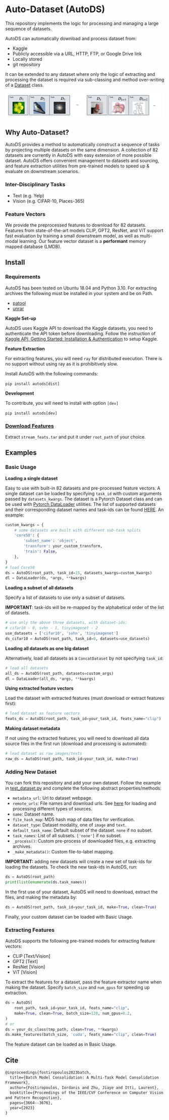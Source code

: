 # Auto-Dataset (AutoDS)

This repository implements the logic for processing and managing a large sequence of datasets.

AutoDS can automatically download and process dataset from:
* Kaggle
* Publicly accessible via a URL, HTTP, FTP, or Google Drive link
* Locally stored
* git repository

It can be extended to any dataset where only the logic of extracting and processing the dataset is required via sub-classing and method over-writing of a [Dataset](autods/dataset.py) class.

![autods](assets/autods.png)
## Why Auto-Dataset?

AutoDS provides a method to automatically construct a sequence of tasks by projecting multiple datasets on the same dimension.
A collection of 82 datasets are currently in AutoDS with easy extension of more possible dataset.
AutoDS offers convenient management to datasets and sourcing, and feature extraction utilities from
pre-trained models to speed up & evaluate on downstream scenarios.

### Inter-Disciplinary Tasks

- Text (e.g. Yelp)
- Vision (e.g. CIFAR-10, Places-365)

### Feature Vectors

We provide the preprocessed features to download for 82 datasets.
Features from state-of-the-art models CLIP, GPT2, ResNet, and ViT support fast evaluation by training a small downstream model, as well as multi-modal learning. Our feature vector dataset is a **performant** memory mapped database (LMDB).

## Install

### Requirements

AutoDS has been tested on Ubuntu 18.04 and Python 3.10.
For extracting archives the following must be installed in your system and be on Path.

* [patool](https://wummel.github.io/patool/)
* [unrar](https://packages.ubuntu.com/search?keywords=unrar)

**Kaggle Set-up**

AutoDS uses Kaggle API to download the Kaggle datasets, you need to authenticate the API token before downloading.
Follow the instruction of [Kaggle API: Getting Started: Installation & Authentication](https://www.kaggle.com/docs/api)
to setup Kaggle.

**Feature Extraction**

For extracting features, you will need `ray` for distributed execution. There is no support without using ray as it is prohibitively slow.

Install AutoDS with the following commands:

`pip install autods[dist]`

**Development**

To contribute, you will need to install with option `[dev]`

`pip install autods[dev]`

### [Download Features](https://drive.google.com/file/d/1insLK3FoGw-UEQUNnhzyxsql7z28lplZ/view?usp=sharing)

Extract `stream_feats.tar` and put it under `root_path` of your choice.

## Examples

### Basic Usage

**Loading a single dataset**

Easy to use with built-in 82 datasets and pre-processed feature vectors.
A single dataset can be loaded by specifying `task_id` with custom arguments passed by `datasets_kwargs`.
The dataset is a Pytorch Dataset class and can be used with [Pytorch DataLoader](https://pytorch.org/docs/stable/data.html) utilities.
The list of supported datasets and their corresponding dataset names and task-ids can be found [HERE](assets/DATASET_TABLE.md).
An example:

```python
custom_kwargs = {
    # some datasets are built with different sub-task splits
    'core50': {
        'subset_name': 'object',
        'transform': your_custom_transform,
        'train': False,
    },
}
# load Core50
ds = AutoDS(root_path, task_id=15, datasets_kwargs=custom_kwargs)
dl = DataLoader(ds, *args, **kwargs)
```

**Loading a subset of all datasets**

Specify a list of datasets to use only a subset of datasets.

**IMPORTANT**: task-ids will be re-mapped by the alphabetical order of the list of datasets.

```python
# use only the above three datasets, with dataset-ids:
# cifar10 - 0, svhn - 1, tinyimagenet - 2
use_datasets = ['cifar10', 'svhn', 'tinyimagenet']
ds_cifar10 = AutoDS(root_path, task_id=0, datasets=use_datasets)
```

**Loading all datasets as one big dataset**

Alternatively, load all datasets as a `ConcatDataset` by not specifying `task_id`:

```python
# load all datasets
all_ds = AutoDS(root_path, datasets=custom_args)
dl = DataLoader(all_ds, *args, **kwargs)
```

**Using extracted feature vectors**

Load the dataset with extracted features (must download or extract features first):

```python
# load dataset as feature vectors
feats_ds = AutoDS(root_path, task_id=your_task_id, feats_name="clip")
```

**Making dataset metadata**

If not using the extracted features, you will need to download all
data source files in the first run (download and processing is automated):

```python
# load dataset as raw images/texts
raw_ds = AutoDS(root_path, task_id=your_task_id, make=True)
```

### Adding New Dataset

You can fork this repository and add your own dataset.
Follow the example in [test_dataset.py](tests/test_dataset.py) and complete the following abstract properties/methods:

- `metadata_url`: Url to dataset webpage.
- `remote_urls`: File names and download urls. See [here](assets/REMOTE_SOURCES.md) for loading and processing different types of sources.
- `name`: Dataset name.
- `file_hash_map`: MD5 hash map of data files for verification.
- `dataset_type`: Dataset modality, one of `image` and `text`.
- `default_task_name`: Default subset of the dataset. `none` if no subset.
- `task_names`: List of all subsets. `['none']` if no subset.
- `_process()`: Custom pre-process of downloaded files, e.g. extracting archives.
- `_make_metadata()`: Custom file-to-label mapping.

**IMPORTANT:** adding new datasets will create a new set of task-ids for loading the datasets.
To check the new task-ids in AutoDS, run:

```python
ds = AutoDS(root_path)
print(list(enumerate(ds.task_names))
```

In the first use of your dataset, AutoDS will need to download, extract the files, and making the metadata by:

```python
ds = AutoDS(root_path, task_id=your_task_id, make=True, clean=True)
```

Finally, your custom dataset can be loaded with Basic Usage.

### Extracting Features

AutoDS supports the following pre-trained models for extracting feature vectors:

* CLIP [Text/Vision]
* GPT2 [Text]
* ResNet [Vision]
* ViT [Vision]

To extract the features for a dataset, pass the feature extractor name when making the dataset.
Specify `batch_size` and `num_gpus` for speeding up extraction.

```python
ds = AutoDS(
    root_path, task_id=your_task_id, feats_name="clip",
    make=True, clean=True, batch_size=128, num_gpus=0.2,
)
# or
ds = your_ds_class(tmp_path, clean=True, **kwargs)
ds.make_features(batch_size, 'cuda', feats_name="clip", clean=True)
```

The feature dataset can be loaded as in Basic Usage.


## Cite


```
@inproceedings{fostiropoulos2023batch,
  title={Batch Model Consolidation: A Multi-Task Model Consolidation Framework},
  author={Fostiropoulos, Iordanis and Zhu, Jiaye and Itti, Laurent},
  booktitle={Proceedings of the IEEE/CVF Conference on Computer Vision and Pattern Recognition},
  pages={3664--3676},
  year={2023}
}
```